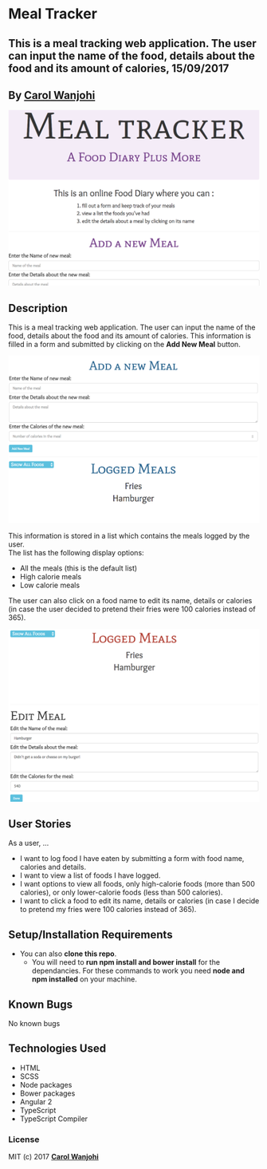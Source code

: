# Meal Tracker
## This is a meal tracking web application. The user can input the name of the food, details about the food and its amount of calories, 15/09/2017

## By **[Carol Wanjohi](https://github.com/carolwanjohi)**

![Meal Tracker](resources/images/screenshot1.png)

## Description

This is a meal tracking web application. The user can input the name of the food, details about the food and its amount of calories. This information is filled in a form and submitted by clicking on the **Add New Meal** button. 

![Meal Tracker - Add New Meal](resources/images/screenshot2.png)

This information is stored in a list which contains the meals logged by the user. <br/>
The list has the following display options:
* All the meals (this is the default list)
* High calorie meals
* Low calorie meals

The user can also click on a food name to edit its name, details or calories (in case the user decided to pretend their fries were 100 calories instead of 365).

![Meal Tracker - Add New Meal](resources/images/screenshot3.png)

## User Stories
As a user, ...
* I want to log food I have eaten by submitting a form with food name, calories and details.
* I want to view a list of foods I have logged.
* I want options to view all foods, only high-calorie foods (more than 500 calories), or only lower-calorie foods (less than 500 calories).
* I want to click a food to edit its name, details or calories (in case I decide to pretend my fries were 100 calories instead of 365).

## Setup/Installation Requirements

* You can also **clone this repo**. 
  * You will need to **run npm install and bower install** for the dependancies. For these commands to work you need **node and npm installed** on your machine.

## Known Bugs

No known bugs

## Technologies Used

- HTML
- SCSS
- Node packages
- Bower packages
- Angular 2
- TypeScript
- TypeScript Compiler

### License

MIT (c) 2017 **[Carol Wanjohi](https://github.com/carolwanjohi)**
